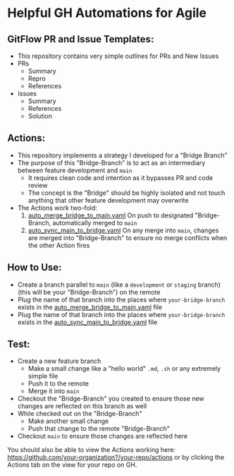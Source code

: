 # Helpful GH Automations for Agile

## GitFlow PR and Issue Templates:
- This repository contains very simple outlines for PRs and New Issues
- PRs
  - Summary
  - Repro
  - References
- Issues
  - Summary
  - References
  - Solution

## Actions:
- This repository implements a strategy I developed for a "Bridge Branch"
- The purpose of this "Bridge-Branch" is to act as an intermediary between feature development and `main`
  - It requires clean code and intention as it bypasses PR and code review
  - The concept is the "Bridge" should be highly isolated and not touch anything that other feature development may overwrite
- The Actions work two-fold:
  1. [auto_merge_bridge_to_main.yaml](...) On push to designated "Bridge-Branch, automatically merged to `main`
  2. [auto_sync_main_to_bridge.yaml](...) On any merge into `main`, changes are merged into "Bridge-Branch" to ensure no merge conflicts when the other Action fires

## How to Use:
- Create a branch parallel to `main` (like a `development` or `staging` branch) (this will be your "Bridge-Branch") on the remote
- Plug the name of that branch into the places where `your-bridge-branch` exists in the [auto_merge_bridge_to_main.yaml](...) file
- Plug the name of that branch into the places where `your-bridge-branch` exists in the [auto_sync_main_to_bridge.yaml](...) file

## Test:
- Create a new feature branch
  - Make a small change like a "hello world" `.md`, `.sh` or any extremely simple file
  - Push it to the remote
  - Merge it into `main`
- Checkout the "Bridge-Branch" you created to ensure those new changes are reflected on this branch as well
- While checked out on the "Bridge-Branch"
  - Make another small change
  - Push that change to the remote "Bridge-Branch"
- Checkout `main` to ensure those changes are reflected here

You should also be able to view the Actions working here: https://github.com/your-organization?/your-repo/actions or by clicking the Actions tab on the view for your repo on GH.
